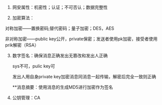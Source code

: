 1. 网安属性：机密性；认证；不可否认；数据完整性

2. 加密算法：

对称加密——置换密码;替代密码；量子加密；DES，AES

非对称加密——public key公开，private保密；发送者使用pk加密，接受者使用prik解密（RSA）

3. 数字签名：确保消息正确发出无篡改和发出人正确

   sys不可，pulic key可

   发出人用自身private key加密消息同消息一起传输，解密后完全一致则正确

   **消息摘要：使用消息的生成MD5进行加密作为签名

4. 公钥管理：CA